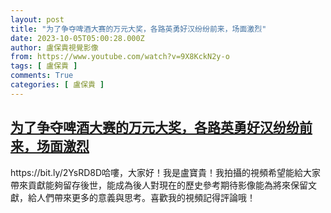```yaml
---
layout: post
title: "为了争夺啤酒大赛的万元大奖，各路英勇好汉纷纷前来，场面激烈"
date: 2023-10-05T05:00:28.000Z
author: 盧保貴視覺影像
from: https://www.youtube.com/watch?v=9X8KckN2y-o
tags: [ 盧保貴 ]
comments: True
categories: [ 盧保貴 ]
---
```

<!--1696482028000-->
[为了争夺啤酒大赛的万元大奖，各路英勇好汉纷纷前来，场面激烈](https://www.youtube.com/watch?v=9X8KckN2y-o)
------

<div>
https://bit.ly/2YsRD8D哈嘍，大家好！我是盧寶貴！我拍攝的視頻希望能給大家帶來貢獻能夠留存後世，能成為後人對現在的歷史參考期待影像能為將來保留文獻，給人們帶來更多的意義與思考。喜歡我的視頻記得評論哦！
</div>
